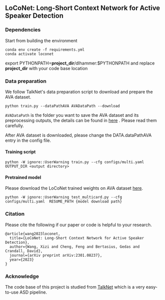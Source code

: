 ## LoCoNet: Long-Short Context Network for Active Speaker Detection



### Dependencies

Start from building the environment
```
conda env create -f requirements.yml
conda activate loconet
```
export PYTHONPATH=**project_dir**/dlhammer:$PYTHONPATH
and replace **project_dir** with your code base location



### Data preparation

We follow TalkNet's data preparation script to download and prepare the AVA dataset.

```
python train.py --dataPathAVA AVADataPath --download 
```

`AVADataPath` is the folder you want to save the AVA dataset and its preprocessing outputs, the details can be found in [here](https://github.com/TaoRuijie/TalkNet_ASD/blob/main/utils/tools.py#L34) . Please read them carefully.

After AVA dataset is downloaded, please change the DATA.dataPathAVA entry in the config file. 

#### Training script
```
python -W ignore::UserWarning train.py --cfg configs/multi.yaml OUTPUT_DIR <output directory>
```



#### Pretrained model

Please download the LoCoNet trained weights on AVA dataset [here](https://drive.google.com/file/d/1EX-V464jCD6S-wg68yGuAa-UcsMrw8mK/view?usp=sharing).

```
python -W ignore::UserWarning test_multicard.py --cfg configs/multi.yaml  RESUME_PATH {model download path}
```

### Citation

Please cite the following if our paper or code is helpful to your research.
```
@article{wang2023loconet,
  title={LoCoNet: Long-Short Context Network for Active Speaker Detection},
  author={Wang, Xizi and Cheng, Feng and Bertasius, Gedas and Crandall, David},
  journal={arXiv preprint arXiv:2301.08237},
  year={2023}
}
```


### Acknowledge

The code base of this project is studied from [TalkNet](https://github.com/TaoRuijie/TalkNet-ASD) which is a very easy-to-use ASD pipeline.


